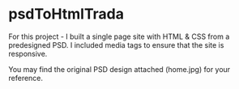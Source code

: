 # psdToHtmlTrada

For this project - I built a single page site with HTML & CSS from a predesigned PSD. I included media tags to ensure that the site is responsive. 

You may find the original PSD design attached (home.jpg) for your reference.